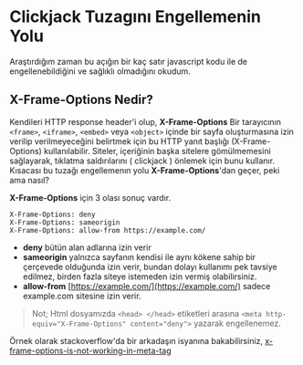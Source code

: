 # Clickjack Tuzagını Engellemenin Yolu

Araştırdığım zaman bu açığın bir kaç satır javascript kodu ile de engellenebildiğini ve sağlıklı olmadığını okudum.

## X-Frame-Options Nedir?

Kendileri HTTP response header'i olup, **X-Frame-Options** Bir tarayıcının `<frame>`, `<iframe>`, `<embed>` veya `<object>` içinde bir sayfa oluşturmasına izin verilip verilmeyeceğini belirtmek için bu HTTP yanıt başlığı \(X-Frame-Options\) kullanılabilir. Siteler, içeriğinin başka sitelere gömülmemesini sağlayarak, tıklatma saldırılarını \( clickjack \) önlemek için bunu kullanır. Kısacası bu tuzağı engellemenın yolu **X-Frame-Options**'dan geçer, peki ama nasıl?

**X-Frame-Options** için 3 olası sonuç vardır.

```markup
X-Frame-Options: deny
X-Frame-Options: sameorigin
X-Frame-Options: allow-from https://example.com/
```

* **deny** bütün alan adlarına izin verir
* **sameorigin** yalnızca sayfanın kendisi ile aynı kökene sahip bir çerçevede olduğunda izin verir, bundan dolayı kullanımı pek tavsiye edilmez, birden fazla siteye istemeden izin vermiş olabilirsiniz.
* **allow-from** [https://example.com/](https://example.com/) sadece example.com sitesine izin verir.

> Not; Html dosyamızda `<head> </head>` etiketleri arasına `<meta http-equiv="X-Frame-Options" content="deny">` yazarak engellenemez.

Örnek olarak stackoverflow'da bir arkadaşın isyanına bakabilirsiniz, [x-frame-options-is-not-working-in-meta-tag](https://stackoverflow.com/questions/45454390/x-frame-options-is-not-working-in-meta-tag)

